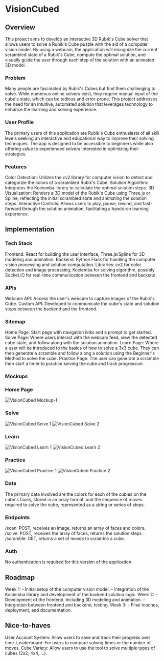 # VisionCubed
## Overview

This project aims to develop an interactive 3D Rubik's Cube solver that allows users to solve a Rubik's Cube puzzle with the aid of a computer vision model. By using a webcam, the application will recognize the current scrambled state of a Rubik's Cube, compute the optimal solution, and visually guide the user through each step of the solution with an animated 3D model.

### Problem

Many people are fascinated by Rubik's Cubes but find them challenging to solve. While numerous online solvers exist, they require manual input of the cube's state, which can be tedious and error-prone. This project addresses the need for an intuitive, automated solution that leverages technology to enhance the learning and solving experience.

### User Profile

The primary users of this application are Rubik's Cube enthusiasts of all skill levels seeking an interactive and educational way to improve their solving techniques. The app is designed to be accessible to beginners while also offering value to experienced solvers interested in optimizing their strategies.

### Features

Color Detection: Utilizes the cv2 library for computer vision to detect and categorize the colors of a scrambled Rubik's Cube.
Solution Algorithm: Integrates the Kociemba library to calculate the optimal solution steps.
3D Visualization: Renders a 3D model of the Rubik's Cube using Three.js or Spline, reflecting the initial scrambled state and animating the solution steps.
Interactive Controls: Allows users to play, pause, rewind, and fast-forward through the solution animation, facilitating a hands-on learning experience.

## Implementation
### Tech Stack

Frontend: React for building the user interface, Three.js/Spline for 3D modeling and animation.
Backend: Python Flask for handling the computer vision processing and solution computation.
Libraries: cv2 for color detection and image processing, Kociemba for solving algorithm, possibly Socket.IO for real-time communication between the frontend and backend.

### APIs

Webcam API: Access the user's webcam to capture images of the Rubik's Cube.
Custom API: Developed to communicate the cube's state and solution steps between the backend and the frontend.

### Sitemap

Home Page: 
			Start page with navigation links and a prompt to get started.
Solve Page: 
			Where users interact with the webcam feed, view the detected cube state, and follow along with the solution animation.
Learn Page: 
			Where a user will be introduced to the basics of how to  solve a 3x3 cube. They can then generate a scramble and follow 
			along a solution using the Beginner's Method to solve the cube.
Practice Page: 
			The user can generate a scramble then start a timer to practice solving the cube and track progression.

### Mockups

### Home Page

![VisionCubed Mockup-1](https://github.com/yelkhashab/VisionCubed/assets/88597501/8cca8ac7-ad86-419d-8912-7cf4b764f3ce)

### Solve

![VisionCubed Solve 1](https://github.com/yelkhashab/VisionCubed/assets/88597501/a60cfa60-eff4-4b89-a6a0-9991dfbced29)
![VisionCubed Solve 2](https://github.com/yelkhashab/VisionCubed/assets/88597501/bafd15b3-6c5f-4cf5-859c-0e83150a86b3)

### Learn

![VisionCubed Learn 1](https://github.com/yelkhashab/VisionCubed/assets/88597501/8a9a7624-fb9f-4999-87d4-c4ed9d62f272)
![VisionCubed Learn 2](https://github.com/yelkhashab/VisionCubed/assets/88597501/edac6757-caa1-43a9-9261-8231bf111c6b)

### Practice

![VisionCubed Practice 1](https://github.com/yelkhashab/VisionCubed/assets/88597501/3a821e5f-ebe6-4ff4-8691-0d3783068347)
![VisionCubed Practice 2](https://github.com/yelkhashab/VisionCubed/assets/88597501/6020f578-5ab8-44aa-bce6-6de641887b87)

### Data

The primary data involved are the colors for each of the cubies on the cube's faces, stored in an array format, and the sequence of moves required to solve the cube, represented as a string or series of steps.

### Endpoints

/scan: POST, receives an image, returns an array of faces and colors.
/solve: POST, receives the array of faces, returns the solution steps.
/scramble: GET, returns a set of moves to scramble a cube.

### Auth

No authentication is required for this version of the application.

## Roadmap

Week 1: 
    - Initial setup of the computer vision model.
    - Integration of the Kociemba library and development of the backend solution logic.
Week 2: 
    - Development of the frontend, including 3D modeling and animation. 
    - Integration between frontend and backend, testing.
Week 3: 
    - Final touches, deployment, and documentation.

## Nice-to-haves

User Account System: Allow users to save and track their progress over time.
Leaderboard: For users to compare solving times or the number of moves.
Cube Variety: Allow users to use the tool to solve multiple types of cubes (2x2, 4x4, ...).
